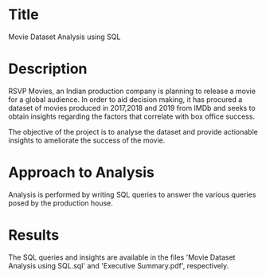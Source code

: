 # Title
Movie Dataset Analysis using SQL

# Description
RSVP Movies, an Indian production company is planning to release a movie for a global audience. In order to aid decision making, it has procured a dataset of movies produced in 2017,2018 and 2019 from IMDb and seeks to obtain insights regarding the factors that correlate with box office success.

The objective of the project is to analyse the dataset and provide actionable insights to ameliorate the success of the movie.

# Approach to Analysis
Analysis is performed by writing SQL queries to answer the various queries posed by the production house.

# Results
The SQL queries and insights are available in the files 'Movie Dataset Analysis using SQL.sql' and 'Executive Summary.pdf', respectively.